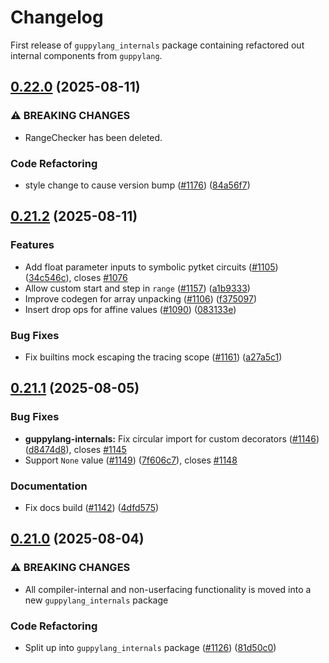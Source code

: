 # Changelog

First release of `guppylang_internals` package containing refactored out internal components
from `guppylang`.

## [0.22.0](https://github.com/CQCL/guppylang/compare/guppylang-internals-v0.21.2...guppylang-internals-v0.22.0) (2025-08-11)


### ⚠ BREAKING CHANGES

* RangeChecker has been deleted.

### Code Refactoring

* style change to cause version bump ([#1176](https://github.com/CQCL/guppylang/issues/1176)) ([84a56f7](https://github.com/CQCL/guppylang/commit/84a56f7d6987dd1812b6d3b0b9432ace319f7937))

## [0.21.2](https://github.com/CQCL/guppylang/compare/guppylang-internals-v0.21.1...guppylang-internals-v0.21.2) (2025-08-11)


### Features

* Add float parameter inputs to symbolic pytket circuits ([#1105](https://github.com/CQCL/guppylang/issues/1105)) ([34c546c](https://github.com/CQCL/guppylang/commit/34c546c3b5787beb839687fdbf4db8bc94f36c4a)), closes [#1076](https://github.com/CQCL/guppylang/issues/1076)
* Allow custom start and step in `range` ([#1157](https://github.com/CQCL/guppylang/issues/1157)) ([a1b9333](https://github.com/CQCL/guppylang/commit/a1b9333712c74270d5efaaa72f83d6b09047c068))
* Improve codegen for array unpacking ([#1106](https://github.com/CQCL/guppylang/issues/1106)) ([f375097](https://github.com/CQCL/guppylang/commit/f3750973a719b03d27668a3ae39f58c8424deffc))
* Insert drop ops for affine values ([#1090](https://github.com/CQCL/guppylang/issues/1090)) ([083133e](https://github.com/CQCL/guppylang/commit/083133e809873fce265bb78547fc3e519cb66ea1))


### Bug Fixes

* Fix builtins mock escaping the tracing scope ([#1161](https://github.com/CQCL/guppylang/issues/1161)) ([a27a5c1](https://github.com/CQCL/guppylang/commit/a27a5c19560d76e46678f846476ea86e873ac8ac))

## [0.21.1](https://github.com/CQCL/guppylang/compare/guppylang-internals-v0.21.0...guppylang-internals-v0.21.1) (2025-08-05)


### Bug Fixes

* **guppylang-internals:** Fix circular import for custom decorators ([#1146](https://github.com/CQCL/guppylang/issues/1146)) ([d8474d8](https://github.com/CQCL/guppylang/commit/d8474d8af3d394275268cd3d0754ff06ecb9bcc2)), closes [#1145](https://github.com/CQCL/guppylang/issues/1145)
* Support `None` value ([#1149](https://github.com/CQCL/guppylang/issues/1149)) ([7f606c7](https://github.com/CQCL/guppylang/commit/7f606c778d98312a0d1c4a9c7a27448c24d80585)), closes [#1148](https://github.com/CQCL/guppylang/issues/1148)


### Documentation

* Fix docs build ([#1142](https://github.com/CQCL/guppylang/issues/1142)) ([4dfd575](https://github.com/CQCL/guppylang/commit/4dfd575bcdfdf1e2db4e61f2f406fff27e0c08f7))

## [0.21.0](https://github.com/CQCL/guppylang/compare/guppylang-internals-v0.20.0...guppylang-internals-v0.21.0) (2025-08-04)


### ⚠ BREAKING CHANGES

* All compiler-internal and non-userfacing functionality is moved into a new `guppylang_internals` package

### Code Refactoring

* Split up into `guppylang_internals` package ([#1126](https://github.com/CQCL/guppylang/issues/1126)) ([81d50c0](https://github.com/CQCL/guppylang/commit/81d50c0a24f55eca48d62e4b0275ef2126c5e626))
